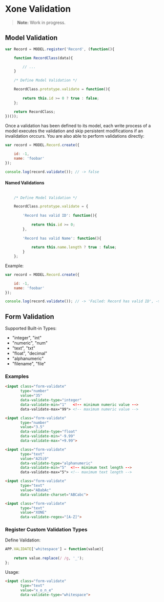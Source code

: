 # Xone Validation

> __Note:__ Work in progress.

## Model Validation

```javascript
var Record = MODEL.register('Record', (function(){

    function RecordClass(data){

        // ...
    }
    
    /* Define Model Validation */

    RecordClass.prototype.validate = function(){
        
        return this.id >= 0 ? true : false;
    };
    
    return RecordClass;
})());
```

Once a validation has been defined to its model, each write process of a model executes the validation and skip persistent modifications if an invalidation orccurs. You are also able to perform validations directly:

```javascript
var record = MODEL.Record.create({

    id: -1,
    name: 'foobar'
});

console.log(record.validate()); // -> false
```

#### Named Validations

```javascript
    
    /* Define Model Validation */

    RecordClass.prototype.validate = {
    
        'Record has valid ID': function(){
        
            return this.id >= 0;
        },
        
        'Record has valid Name': function(){
                
            return this.name.length ? true : false;
        }
    };
```

Example: 

```javascript
var record = MODEL.Record.create({

    id: -1,
    name: 'foobar'
});

console.log(record.validate()); // -> 'Failed: Record has valid ID', -> false
```


## Form Validation

Supported Built-in Types:

* "integer", "int"
* "numeric", "num"
* "text", "txt"
* "float", "decimal"
* "alphanumeric"
* "filename", "file"

### Examples

```html
<input class="form-validate" 
       type="number" 
       value="35"
       data-validate-type="integer" 
       data-validate-min="1"   <!-- minimum numeric value -->
       data-validate-max="99"> <!-- maximum numeric value -->
```

```html
<input class="form-validate" 
       type="number" 
       value="3.5"
       data-validate-type="float" 
       data-validate-min="-9.99"
       data-validate-max="+9.99">
```

```html
<input class="form-validate" 
       type="text" 
       value="A25i9"
       data-validate-type="alphanumeric"
       data-validate-min="5"  <!-- minimum text length -->
       data-validate-max="5"> <!-- maximum text length -->
```

```html
<input class="form-validate" 
       type="text" 
       value="ABabAc"
       data-validate-charset="ABCabc">
```

```html
<input class="form-validate" 
       type="text" 
       value="XONE"
       data-validate-regex="[A-Z]">
```

### Register Custom Validation Types

Define Validation:

```js
APP.VALIDATE['whitespace'] = function(value){
    
    return value.replace(/ /g, '_');
};
```

Usage:

```html
<input class="form-validate" 
       type="text" 
       value="x_o_n_e"
       data-validate-type="whitespace">
```
